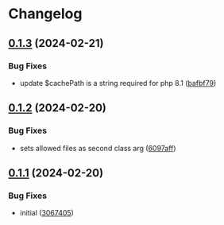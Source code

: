 # Changelog

## [0.1.3](https://github.com/devuri/config/compare/v0.1.2...v0.1.3) (2024-02-21)


### Bug Fixes

* update $cachePath is a string required for php 8.1 ([bafbf79](https://github.com/devuri/config/commit/bafbf7964d76c1ab169b052b9a14c9266c2fadb0))

## [0.1.2](https://github.com/devuri/config/compare/v0.1.1...v0.1.2) (2024-02-20)


### Bug Fixes

* sets allowed files as second class arg ([6097aff](https://github.com/devuri/config/commit/6097aff19f089c0350b9d7c4765767c54b84f4b2))

## [0.1.1](https://github.com/devuri/config/compare/v0.1.0...v0.1.1) (2024-02-20)


### Bug Fixes

* initial ([3067405](https://github.com/devuri/config/commit/30674052448b4a71b4ad6cedcd4b1f57a0d0fba4))
